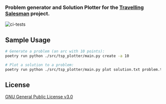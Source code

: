 ### Problem generator and Solution Plotter for the [Travelling Salesman](https://github.com/damonf/travelling_salesman) project.

![ci-tests](https://github.com/damonf/travelling-salesman-plotter/actions/workflows/ci-tests.yml/badge.svg)

## Sample Usage

```bash
# Generate a problem (an arc with 10 points):
poetry run python ./src/tsp_plotter/main.py create -a 10

# Plot a solution to a problem:
poetry run python ./src/tsp_plotter/main.py plot solution.txt problem.txt

```

## License

[GNU General Public License v3.0](https://choosealicense.com/licenses/gpl-3.0/)

